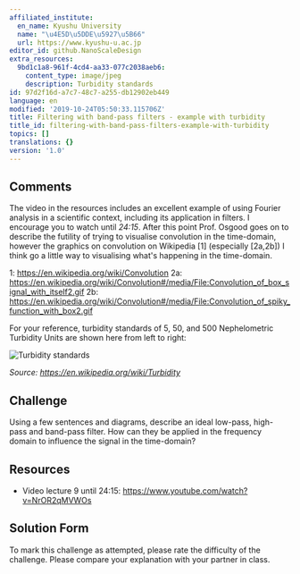```yaml
---
affiliated_institute:
  en_name: Kyushu University
  name: "\u4E5D\u5DDE\u5927\u5B66"
  url: https://www.kyushu-u.ac.jp
editor_id: github.NanoScaleDesign
extra_resources:
  9bd1c1a8-961f-4cd4-aa33-077c2038aeb6:
    content_type: image/jpeg
    description: Turbidity standards
id: 97d2f16d-a7c7-48c7-a255-db12902eb449
language: en
modified: '2019-10-24T05:50:33.115706Z'
title: Filtering with band-pass filters - example with turbidity
title_id: filtering-with-band-pass-filters-example-with-turbidity
topics: []
translations: {}
version: '1.0'
---
```


## Comments
The video in the resources includes an excellent example of using Fourier analysis in a scientific context, including its application in filters. I encourage you to watch until *24:15*. After this point Prof. Osgood goes on to describe the futility of trying to visualise convolution in the time-domain, however the graphics on convolution on Wikipedia [1] (especially [2a,2b]) I think go a little way to visualising what's happening in the time-domain.

1: https://en.wikipedia.org/wiki/Convolution
2a: https://en.wikipedia.org/wiki/Convolution#/media/File:Convolution_of_box_signal_with_itself2.gif
2b: https://en.wikipedia.org/wiki/Convolution#/media/File:Convolution_of_spiky_function_with_box2.gif

For your reference, turbidity standards of 5, 50, and 500 Nephelometric Turbidity Units are shown here from left to right:

![Turbidity standards](/api/v0/teachers/github.NanoScaleDesign/resources/public/9bd1c1a8-961f-4cd4-aa33-077c2038aeb6.jpeg/9bd1c1a8-961f-4cd4-aa33-077c2038aeb6.jpeg)

*Source: https://en.wikipedia.org/wiki/Turbidity*


## Challenge
Using a few sentences and diagrams, describe an ideal low-pass, high-pass and band-pass filter. How can they be applied in the frequency domain to influence the signal in the time-domain?


## Resources
- Video lecture 9 until 24:15: https://www.youtube.com/watch?v=NrOR2qMVWOs


## Solution Form
To mark this challenge as attempted, please rate the difficulty of the challenge.
Please compare your explanation with your partner in class.

